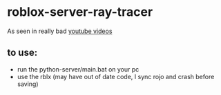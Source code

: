 # roblox-server-ray-tracer
As seen in really bad [youtube videos](https://youtu.be/5IO4AvIuvBk)

## to use:
- run the python-server/main.bat on your pc
- use the rblx (may have out of date code, I sync rojo and crash before saving)
